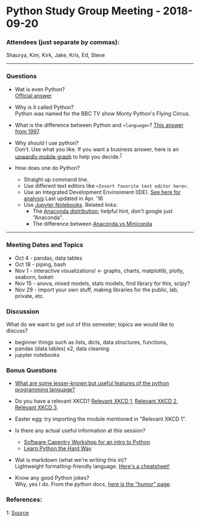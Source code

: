 # Python Study Group Meeting - 2018-09-20

### Attendees (just separate by commas):  
Shaurya, Kim, Kirk, Jake, Kris, Ed, Steve

---
### Questions
* Wat is even Python?  
[Official answer](https://www.python.org/doc/essays/blurb/)

* Why is it called Python?  
Python was named for the BBC TV show Monty Python's Flying Circus.

* What is the difference between Python and `<language>`? 
[This answer from 1997](https://www.python.org/doc/essays/comparisons/).

* Why should I use python?  
Don't. Use what you like. If you want a business answer, here is an [upwardly mobile graph](https://zgab33vy595fw5zq-zippykid.netdna-ssl.com/wp-content/uploads/2017/09/growth_major_languages-1-1400x1200.png) to help you decide.<sup>[1](#ref1)</sup>

* How does one do Python?
  - Straight up command line.
  - Use different text editors like `<Insert favorite text editor here>`.
  - Use an Integrated Development Environment (IDE). [See here for analysis](https://stackoverflow.com/questions/81584/what-ide-to-use-for-python) Last updated in Apr. '16
  - Use [Jupyter Notebooks](http://jupyter.org/install.html). Related links:
    - The [Anaconda distribution](https://www.anaconda.com/what-is-anaconda/); helpful hint, don't google just "Anaconda".
    - The difference between [Anaconda vs Miniconda](https://stackoverflow.com/questions/45421163/anaconda-vs-miniconda)

---

### Meeting Dates and Topics
 * Oct 4 - pandas, data tables
 * Oct 18 - piping, bash
 * Nov 1 - interactive visualizations! <- graphs, charts, matplotlib, plotly, seaborn, bokeh
 * Nov 15 - anova, mixed models, stats models, find library for this, scipy?
 * Nov 29 - import your own stuff, making libraries for the public, lab, private, etc.

### Discussion 

What do we want to get out of this semester; topics we would like to discuss?

- beginner things such as lists, dicts, data structures, functions, 
- pandas (data tables) x2, data cleaning
- jupyter notebooks

### Bonus Questions
* [What are some lesser-known but useful features of the python programming language?](https://stackoverflow.com/questions/101268/hidden-features-of-python)

* Do you have a relevant XKCD?
[Relevant XKCD 1](https://xkcd.com/353/), [Relevant XKCD 2](https://xkcd.com/413/), [Relevant XKCD 3](https://xkcd.com/1987/).

* Easter egg: try importing the module mentioned in "Relevant XKCD 1".

* Is there any actual useful information at this session?  
  * [Software Capentry Workshop for an intro to Python](https://swcarpentry.github.io/python-novice-inflammation/)
  * [Learn Python the Hard Way](https://learnpythonthehardway.org)

* Wat is markdown (what we're writing this in)?  
Lightweight formatting-friendly language.
[Here's a cheatsheet!](https://github.com/adam-p/markdown-here/wiki/Markdown-Cheatsheet)

* Know any good Python jokes?  
Why, yes I do. From the python docs, [here is the "humor" page](https://www.python.org/doc/humor/#id24).

### References:  
<a name="ref1">1</a>: [Source](https://stackoverflow.blog/2017/09/06/incredible-growth-python/)
